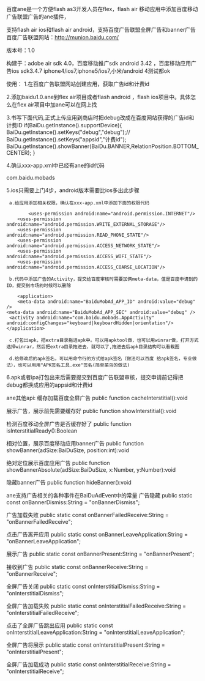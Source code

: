 百度ane是一个方便flash as3开发人员在flex，flash air 移动应用中添加百度移动广告联盟广告的ane插件，

支持flash air ios和flash air android，支持百度广告联盟全屏广告和banner广告
百度广告联盟网站：http://munion.baidu.com/

版本号：1.0

构建于：adobe air sdk 4.0，百度移动推广sdk android 3.42 ，百度移动应用广告ios sdk3.4.7
iphone4/ios7,iphone5/ios7,小米/android 4测试都ok


使用：
1.在百度广告联盟网站创建应用，获取广告id和计费id

2.添加baidu1.0.ane到flex air项目或者flash android ，flash ios项目中。具体怎么在flex
air项目中加ane可以在网上找

3.书写下面代码,正式上传应用到商店时把debug改成在百度网站获得的广告id和计费ID
if(BaiDu.getInstance().supportDevice){
	BaiDu.getInstance().setKeys("debug","debug");//	BaiDu.getInstance().setKeys("appsid","计费id");
	BaiDu.getInstance().showBanner(BaiDu.BANNER,RelationPosition.BOTTOM_CENTER);
}

4.确认xxx-app.xml中已经有ane的id代码

 <extensionID>com.baidu.mobads</extensionID>
 
5.ios只需要上门4步，android版本需要比ios多出此步骤

     a.给应用添加相关权限，确认在xxx-app.xml中添加下面的权限代码
     
            <uses-permission android:name="android.permission.INTERNET"/>
	    <uses-permission android:name="android.permission.WRITE_EXTERNAL_STORAGE"/>
	    <uses-permission android:name="android.permission.READ_PHONE_STATE"/>
	    <uses-permission android:name="android.permission.ACCESS_NETWORK_STATE"/>
	    <uses-permission android:name="android.permission.ACCESS_WIFI_STATE"/>
	    <uses-permission android:name="android.permission.ACCESS_COARSE_LOCATION"/>
	    
     b.代码中添加广告的Activity，提交给百度审核时需要加俩meta-data，值是百度申请到的ID，提交到市场的时候可以删除
     
        <application>
    	<meta-data android:name="BaiduMobAd_APP_ID" android:value="debug" /> 
	<meta-data android:name="BaiduMobAd_APP_SEC" android:value="debug" />
  	 <activity android:name="com.baidu.mobads.AppActivity" android:configChanges="keyboard|keyboardHidden|orientation"/> 
	</application>
	
     c.打包出apk，把extra目录拖进apk中。可以用apktool做，也可以用winrar做，打开方式选择winrar，然后把extra目录拖进去，就可以了,拖进去后apk目录结构可以看截图
     
     d.给修改后的apk签名，可以用命令行的方式给apk签名（做法可以百度 给apk签名，专业做法），也可以用用"APK签名工具.exe"签名(简单菜鸟的做法)
     
6.apk或者ipa打包出来后需要提交到百度广告联盟审核，提交申请前记得把debug都换成应用的appsid和计费id


ane其他api:
缓存加载百度全屏广告
public function cacheInterstitial():void

展示广告，展示前先需要缓存好
public function showInterstitial():void

检测百度移动全屏广告是否缓存好了
public function isInterstitialReady():Boolean

相对位置，展示百度移动应用banner广告
public function showBanner(adSize:BaiDuSize, position:int):void

绝对定位展示百度应用广告
public function showBannerAbsolute(adSize:BaiDuSize, x:Number, y:Number):void

隐藏banner广告
public function hideBanner():void


ane支持广告相关的各种事件在BaiDuAdEvent中的常量
广告隐藏
public static const onBannerDismiss:String = "onBannerDismiss";

广告加载失败
public static const onBannerFailedReceive:String = "onBannerFailedReceive";

点击广告离开应用
public static const onBannerLeaveApplication:String = "onBannerLeaveApplication";

展示广告
public static const onBannerPresent:String = "onBannerPresent";

接收到广告
public static const onBannerReceive:String = "onBannerReceive";

全屏广告关闭
public static const onInterstitialDismiss:String = "onInterstitialDismiss";

全屏广告加载失败
public static const onInterstitialFailedReceive:String = "onInterstitialFailedReceive";

点击了全屏广告跳出应用
public static const onInterstitialLeaveApplication:String = "onInterstitialLeaveApplication";

全屏广告将展示
public static const onInterstitialPresent:String = "onInterstitialPresent";

全屏广告加载成功
public static const onInterstitialReceive:String = "onInterstitialReceive";

